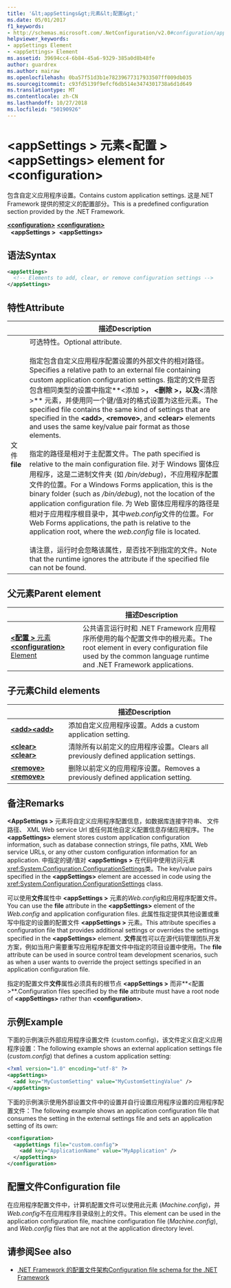 ```yaml
---
title: '&lt;appSettings&gt;元素&lt;配置&gt;'
ms.date: 05/01/2017
f1_keywords:
- http://schemas.microsoft.com/.NetConfiguration/v2.0#configuration/appSettings
helpviewer_keywords:
- appSettings Element
- <appSettings> Element
ms.assetid: 39694cc4-6b84-45a6-9329-385a0d8b48fe
author: guardrex
ms.author: mairaw
ms.openlocfilehash: 0ba57f51d3b1e78239677317933507ff009db035
ms.sourcegitcommit: c93fd5139f9efcf6db514e3474301738a6d1d649
ms.translationtype: MT
ms.contentlocale: zh-CN
ms.lasthandoff: 10/27/2018
ms.locfileid: "50190926"
---
```

# <a name="appsettings-element-for-configuration"></a><span data-ttu-id="5e411-102">\<appSettings > 元素\<配置 ></span><span class="sxs-lookup"><span data-stu-id="5e411-102">\<appSettings> element for \<configuration></span></span>

<span data-ttu-id="5e411-103">包含自定义应用程序设置。</span><span class="sxs-lookup"><span data-stu-id="5e411-103">Contains custom application settings.</span></span> <span data-ttu-id="5e411-104">这是.NET Framework 提供的预定义的配置部分。</span><span class="sxs-lookup"><span data-stu-id="5e411-104">This is a predefined configuration section provided by the .NET Framework.</span></span>

<span data-ttu-id="5e411-105">[**\<configuration>**](~/docs/framework/configure-apps/file-schema/configuration-element.md) </span><span class="sxs-lookup"><span data-stu-id="5e411-105">[**\<configuration>**](~/docs/framework/configure-apps/file-schema/configuration-element.md) </span></span>  
<span data-ttu-id="5e411-106">&nbsp;&nbsp;**\<appSettings >**</span><span class="sxs-lookup"><span data-stu-id="5e411-106">&nbsp;&nbsp;**\<appSettings>**</span></span>

## <a name="syntax"></a><span data-ttu-id="5e411-107">语法</span><span class="sxs-lookup"><span data-stu-id="5e411-107">Syntax</span></span>

```xml
<appSettings>
  <!-- Elements to add, clear, or remove configuration settings -->
</appSettings>
```

## <a name="attribute"></a><span data-ttu-id="5e411-108">特性</span><span class="sxs-lookup"><span data-stu-id="5e411-108">Attribute</span></span>

|           | <span data-ttu-id="5e411-109">描述</span><span class="sxs-lookup"><span data-stu-id="5e411-109">Description</span></span> |
| --------- | ----------- |
| <span data-ttu-id="5e411-110">文件</span><span class="sxs-lookup"><span data-stu-id="5e411-110">**file**</span></span>  | <span data-ttu-id="5e411-111">可选特性。</span><span class="sxs-lookup"><span data-stu-id="5e411-111">Optional attribute.</span></span><br><br><span data-ttu-id="5e411-112">指定包含自定义应用程序配置设置的外部文件的相对路径。</span><span class="sxs-lookup"><span data-stu-id="5e411-112">Specifies a relative path to an external file containing custom application configuration settings.</span></span> <span data-ttu-id="5e411-113">指定的文件是否包含相同类型的设置中指定**\<添加 >**， **\<删除 >**，以及**\<清除 >** 元素，并使用同一个键/值对的格式设置为这些元素。</span><span class="sxs-lookup"><span data-stu-id="5e411-113">The specified file contains the same kind of settings that are specified in the **\<add>**, **\<remove>**, and **\<clear>** elements and uses the same key/value pair format as those elements.</span></span><br><br><span data-ttu-id="5e411-114">指定的路径是相对于主配置文件。</span><span class="sxs-lookup"><span data-stu-id="5e411-114">The path specified is relative to the main configuration file.</span></span> <span data-ttu-id="5e411-115">对于 Windows 窗体应用程序，这是二进制文件夹 (如 */bin/debug*)，不应用程序配置文件的位置。</span><span class="sxs-lookup"><span data-stu-id="5e411-115">For a Windows Forms application, this is the binary folder (such as */bin/debug*), not the location of the application configuration file.</span></span> <span data-ttu-id="5e411-116">为 Web 窗体应用程序的路径是相对于应用程序根目录中，其中*web.config*文件的位置。</span><span class="sxs-lookup"><span data-stu-id="5e411-116">For Web Forms applications, the path is relative to the application root, where the *web.config* file is located.</span></span><br><br><span data-ttu-id="5e411-117">请注意，运行时会忽略该属性，是否找不到指定的文件。</span><span class="sxs-lookup"><span data-stu-id="5e411-117">Note that the runtime ignores the attribute if the specified file can not be found.</span></span> |

## <a name="parent-element"></a><span data-ttu-id="5e411-118">父元素</span><span class="sxs-lookup"><span data-stu-id="5e411-118">Parent element</span></span>

|     | <span data-ttu-id="5e411-119">描述</span><span class="sxs-lookup"><span data-stu-id="5e411-119">Description</span></span> |
| --- | ----------- |
| [<span data-ttu-id="5e411-120">**\<配置 >** 元素</span><span class="sxs-lookup"><span data-stu-id="5e411-120">**\<configuration>** Element</span></span>](~/docs/framework/configure-apps/file-schema/configuration-element.md) | <span data-ttu-id="5e411-121">公共语言运行时和 .NET Framework 应用程序所使用的每个配置文件中的根元素。</span><span class="sxs-lookup"><span data-stu-id="5e411-121">The root element in every configuration file used by the common language runtime and .NET Framework applications.</span></span> |

## <a name="child-elements"></a><span data-ttu-id="5e411-122">子元素</span><span class="sxs-lookup"><span data-stu-id="5e411-122">Child elements</span></span>

|     | <span data-ttu-id="5e411-123">描述</span><span class="sxs-lookup"><span data-stu-id="5e411-123">Description</span></span> |
| --- | ----------- |
| [<span data-ttu-id="5e411-124">**\<add>**</span><span class="sxs-lookup"><span data-stu-id="5e411-124">**\<add>**</span></span>](~/docs/framework/configure-apps/file-schema/appsettings/add-element-for-appsettings.md) | <span data-ttu-id="5e411-125">添加自定义应用程序设置。</span><span class="sxs-lookup"><span data-stu-id="5e411-125">Adds a custom application setting.</span></span> |
| [<span data-ttu-id="5e411-126">**\<clear>**</span><span class="sxs-lookup"><span data-stu-id="5e411-126">**\<clear>**</span></span>](~/docs/framework/configure-apps/file-schema/appsettings/clear-element-for-appsettings.md) | <span data-ttu-id="5e411-127">清除所有以前定义的应用程序设置。</span><span class="sxs-lookup"><span data-stu-id="5e411-127">Clears all previously defined application settings.</span></span> |
| [<span data-ttu-id="5e411-128">**\<remove>**</span><span class="sxs-lookup"><span data-stu-id="5e411-128">**\<remove>**</span></span>](~/docs/framework/configure-apps/file-schema/appsettings/remove-element-for-appsettings.md) | <span data-ttu-id="5e411-129">删除以前定义的应用程序设置。</span><span class="sxs-lookup"><span data-stu-id="5e411-129">Removes a previously defined application setting.</span></span> |

## <a name="remarks"></a><span data-ttu-id="5e411-130">备注</span><span class="sxs-lookup"><span data-stu-id="5e411-130">Remarks</span></span>

<span data-ttu-id="5e411-131">**\<AppSettings >** 元素将自定义应用程序配置信息，如数据库连接字符串、 文件路径、 XML Web service Url 或任何其他自定义配置信息存储应用程序。</span><span class="sxs-lookup"><span data-stu-id="5e411-131">The **\<appSettings>** element stores custom application configuration information, such as database connection strings, file paths, XML Web service URLs, or any other custom configuration information for an application.</span></span> <span data-ttu-id="5e411-132">中指定的键/值对 **\<appSettings >** 在代码中使用访问元素<xref:System.Configuration.ConfigurationSettings>类。</span><span class="sxs-lookup"><span data-stu-id="5e411-132">The key/value pairs specified in the **\<appSettings>** element are accessed in code using the <xref:System.Configuration.ConfigurationSettings> class.</span></span>

<span data-ttu-id="5e411-133">可以使用**文件**属性中 **\<appSettings >** 元素的*Web.config*和应用程序配置文件。</span><span class="sxs-lookup"><span data-stu-id="5e411-133">You can use the **file** attribute in the **\<appSettings>** element of the *Web.config* and application configuration files.</span></span> <span data-ttu-id="5e411-134">此属性指定提供其他设置或重写中指定的设置的配置文件 **\<appSettings >** 元素。</span><span class="sxs-lookup"><span data-stu-id="5e411-134">This attribute specifies a configuration file that provides additional settings or overrides the settings specified in the **\<appSettings>** element.</span></span> <span data-ttu-id="5e411-135">**文件**属性可以在源代码管理团队开发方案，例如当用户需要重写应用程序配置文件中指定的项目设置中使用。</span><span class="sxs-lookup"><span data-stu-id="5e411-135">The **file** attribute can be used in source control team development scenarios, such as when a user wants to override the project settings specified in an application configuration file.</span></span>

<span data-ttu-id="5e411-136">指定的配置文件**文件**属性必须具有的根节点 **\<appSettings >** 而非**\<配置 >**.</span><span class="sxs-lookup"><span data-stu-id="5e411-136">Configuration files specified by the **file** attribute must have a root node of **\<appSettings>** rather than **\<configuration>**.</span></span>

## <a name="example"></a><span data-ttu-id="5e411-137">示例</span><span class="sxs-lookup"><span data-stu-id="5e411-137">Example</span></span>

<span data-ttu-id="5e411-138">下面的示例演示外部应用程序设置文件 (custom.config)，该文件定义自定义应用程序设置：</span><span class="sxs-lookup"><span data-stu-id="5e411-138">The following example shows an external application settings file (*custom.config*) that defines a custom application setting:</span></span>

```xml
<?xml version="1.0" encoding="utf-8" ?>
<appSettings>
  <add key="MyCustomSetting" value="MyCustomSettingValue" />
</appSettings>
```

<span data-ttu-id="5e411-139">下面的示例演示使用外部设置文件中的设置并自行设置应用程序设置的应用程序配置文件：</span><span class="sxs-lookup"><span data-stu-id="5e411-139">The following example shows an application configuration file that consumes the setting in the external settings file and sets an application setting of its own:</span></span>

```xml
<configuration>
  <appSettings file="custom.config">
    <add key="ApplicationName" value="MyApplication" />
  </appSettings>
</configuration>
```

## <a name="configuration-file"></a><span data-ttu-id="5e411-140">配置文件</span><span class="sxs-lookup"><span data-stu-id="5e411-140">Configuration file</span></span>

<span data-ttu-id="5e411-141">在应用程序配置文件中，计算机配置文件可以使用此元素 (*Machine.config*)，并*Web.config*不在应用程序目录级别上的文件。</span><span class="sxs-lookup"><span data-stu-id="5e411-141">This element can be used in the application configuration file, machine configuration file (*Machine.config*), and *Web.config* files that are not at the application directory level.</span></span>

## <a name="see-also"></a><span data-ttu-id="5e411-142">请参阅</span><span class="sxs-lookup"><span data-stu-id="5e411-142">See also</span></span>

- [<span data-ttu-id="5e411-143">.NET Framework 的配置文件架构</span><span class="sxs-lookup"><span data-stu-id="5e411-143">Configuration file schema for the .NET Framework</span></span>](~/docs/framework/configure-apps/file-schema/index.md)
